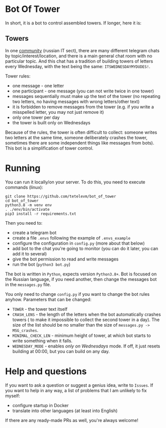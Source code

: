 # Bot Of Tower

In short, it is a bot to control assembled towers.
If longer, here it is:

## Towers

In one [community](https://vas3k.club) (russian IT sect), there are many
different telegram chats by topic/interest/location, and there is a main general
chat room with no particular topic.
And this chat has a tradition of building towers of letters every Wednesday,
with the text being the same: `ITSWEDNESDAYMYDUDES!`.

Tower rules:
- one message - one letter
- one participant - one message (you can not write twice in one tower)
- messages sequentially must make up the text of the tower (no repeating two
  letters, no having messages with wrong letters/other text)
- it is forbidden to remove messages from the tower (e.g. if you write a
  misspelled letter, you may not just remove it)
- only one tower per day
- the tower is built only on Wednesdays

Because of the rules, the tower is often difficult to collect: someone writes
two letters at the same time, someone deliberately crashes the tower, sometimes
there are some independent things like messages from bots).
This bot is a simplification of tower control.

# Running

You can run it locally/on your server.
To do this, you need to execute commands (linux):
```shell
git clone https://github.com/tetelevm/bot_of_tower
cd bot_of_tower
python3.8 -m venv env
. ./env/bin/activate
pip3 install -r requirements.txt
```

Then you need to:
- create a telegram bot
- create a file `.envs` following the example of `.envs_example`
- configure the configuration in `config.py` (more about that below)
- add bot to the chat you're going to monitor (you can do it later, you can add
  it to several)
- give the bot permission to read and write messages
- run the bot (`python3 bot.py`)

The bot is written in `Python`, expects version `Python3.8+`.
Bot is focused on the Russian language, if you need another, then change the
messages bot in the `messages.py` file.

You only need to change `config.py` if you want to change the bot rules anyhow.
Parameters that can be changed:
- `TOWER` - the tower text itself
- `CRASH_LENS` - the length of the letters when the bot automatically crashes 
  towers ( to make it impossible to collect the second tower in a day). The size
  of the list should be no smaller than the size of `messages.py -> MSG_crashes`.
- `MINIMAL_CHECK_LEN` - minimum height of tower, at which bot starts to write
  something when it falls.
- `WEDNESDAY_MODE` - enables _only on Wednesdays_ mode. If off, it just resets
  building at 00:00, but you can build on any day.

# Help and questions

If you want to ask a question or suggest a genius idea, write to `Issues`.
If you want to help in any way, a list of problems that I am unlikely to fix
myself:
- configure startup in Docker
- translate into other languages (at least into English)

If there are any ready-made PRs as well, you're always welcome!
